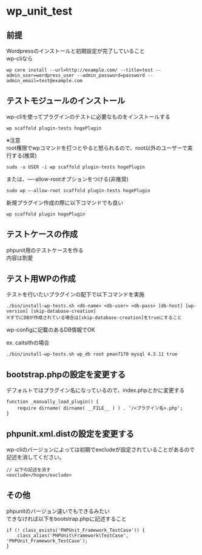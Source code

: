 # wp_unit_test

## 前提
Wordpressのインストールと初期設定が完了していること  
wp-cliなら  
```
wp core install --url=http://example.com/ --title=test --admin_user=wordpress_user --admin_password=password --admin_email=test@example.com
```

## テストモジュールのインストール
wp-cliを使ってプラグインのテストに必要なものをインストールする  
```
wp scaffold plugin-tests hogePlugin
```

※注意  
root権限でwpコマンドを打つとやると怒られるので、root以外のユーザーで実行する(推奨)
```
sudo -u USER -i wp scaffold plugin-tests hogePlugin
```
または、—-allow-rootオプションをつける(非推奨)
```
sudo wp —-allow-root scaffold plugin-tests hogePlugin
```

新規プラグイン作成の際に以下コマンドでも良い  
```
wp scaffold plugin hogePlugin
```

## テストケースの作成
phpunit用のテストケースを作る  
内容は割愛

## テスト用WPの作成
テストを行いたいプラグインの配下で以下コマンドを実施  
```
./bin/install-wp-tests.sh <db-name> <db-user> <db-pass> [db-host] [wp-version] [skip-database-creation]
※すでにDBが作成されている場合は[skip-database-creation]をtrueにすること
```

wp-configに記載のあるDB情報でOK

ex. caitsithの場合  
```
./bin/install-wp-tests.sh wp_db root pman7170 mysql 4.3.11 true
```

## bootstrap.phpの設定を変更する
デフォルトではプラグイン名になっているので、index.phpとかに変更する

```
function _manually_load_plugin() {
	require dirname( dirname( __FILE__ ) ) . ‘/<プラグイン名>.php';
}
```

## phpunit.xml.distの設定を変更する
wp-cliのバージョンによっては初期でexcludeが設定されていることがあるので記述を消してください。
```
// 以下の記述を消す
<exclude>/hoge</exclude>
```
## その他
phpunitのバージョン違いでもできるみたい  
できなければ以下をbootstrap.phpに記述すること  
```
if (! class_exists('PHPUnit_Framework_TestCase')) {
    class_alias('PHPUnit\Framework\TestCase', 'PHPUnit_Framework_TestCase');
}
```